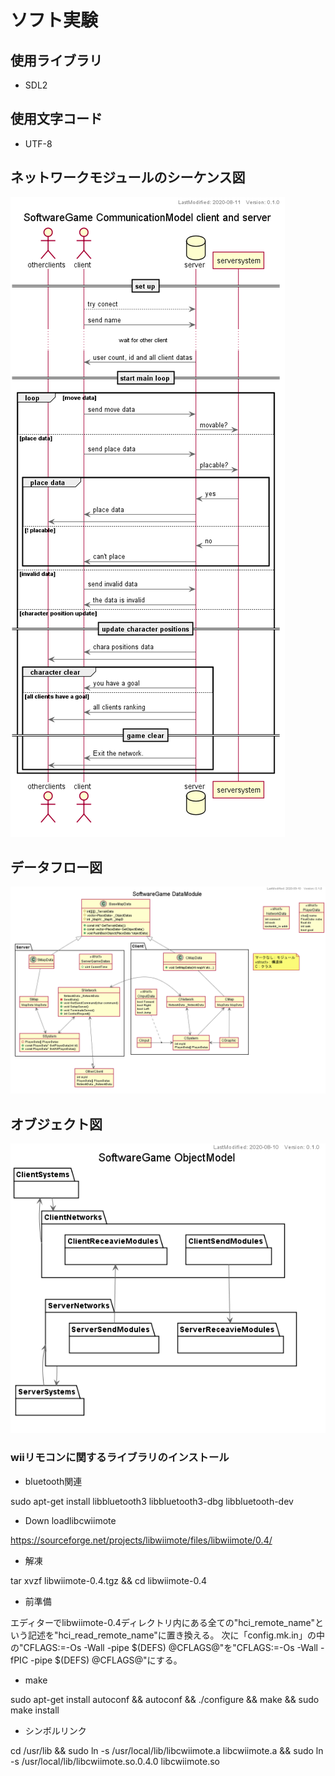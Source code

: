 # ソフト実験

## 使用ライブラリ
- SDL2

## 使用文字コード
- UTF-8

## ネットワークモジュールのシーケンス図
![communication-model-image](class-diagram/Outputs/SG_CommunicationModel.png)

## データフロー図
![client-data-module](class-diagram/Outputs/SG_DataModule.png)

## オブジェクト図
![object-image](class-diagram/Outputs/SG_ObjectModel.png)

### wiiリモコンに関するライブラリのインストール
- bluetooth関連

sudo apt-get install libbluetooth3 libbluetooth3-dbg libbluetooth-dev

- Down loadlibcwiimote

https://sourceforge.net/projects/libwiimote/files/libwiimote/0.4/

- 解凍

tar xvzf libwiimote-0.4.tgz && cd libwiimote-0.4

- 前準備

エディターでlibwiimote-0.4ディレクトリ内にある全ての"hci_remote_name"という記述を"hci_read_remote_name"に置き換える。
次に「config.mk.in」の中の"CFLAGS:=-Os -Wall -pipe $(DEFS) @CFLAGS@"を"CFLAGS:=-Os -Wall -fPIC -pipe $(DEFS) @CFLAGS@"にする。

- make

sudo apt-get install autoconf && autoconf && ./configure && make && sudo make install

- シンボルリンク

cd /usr/lib && sudo ln -s /usr/local/lib/libcwiimote.a libcwiimote.a && sudo ln -s /usr/local/lib/libcwiimote.so.0.4.0 libcwiimote.so
